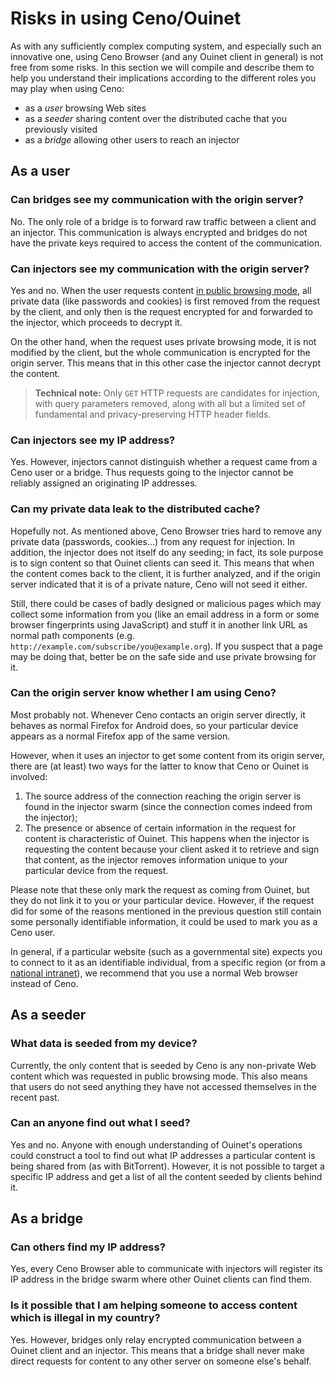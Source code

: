 # Risks in using Ceno/Ouinet

As with any sufficiently complex computing system, and especially such an innovative one, using Ceno Browser (and any Ouinet client in general) is not free from some risks.  In this section we will compile and describe them to help you understand their implications according to the different roles you may play when using Ceno:

- as a *user* browsing Web sites
- as a *seeder* sharing content over the distributed cache that you previously visited
- as a *bridge* allowing other users to reach an injector

## As a user

### Can bridges see my communication with the origin server?

No.  The only role of a bridge is to forward raw traffic between a client and an injector.  This communication is always encrypted and bridges do not have the private keys required to access the content of the communication.

### Can injectors see my communication with the origin server?

Yes and no.  When the user requests content [in public browsing mode](public-private.md), all private data (like passwords and cookies) is first removed from the request by the client, and only then is the request encrypted for and forwarded to the injector, which proceeds to decrypt it.

On the other hand, when the request uses private browsing mode, it is not modified by the client, but the whole communication is encrypted for the origin server.  This means that in this other case the injector cannot decrypt the content.

> **Technical note:**  Only `GET` HTTP requests are candidates for injection, with query parameters removed, along with all but a limited set of fundamental and privacy-preserving HTTP header fields.

### Can injectors see my IP address?

Yes.  However, injectors cannot distinguish whether a request came from a Ceno user or a bridge.  Thus requests going to the injector cannot be reliably assigned an originating IP addresses.

### Can my private data leak to the distributed cache?

Hopefully not.  As mentioned above, Ceno Browser tries hard to remove any private data (passwords, cookies…) from any request for injection.  In addition, the injector does not itself do any seeding; in fact, its sole purpose is to sign content so that Ouinet clients can seed it.  This means that when the content comes back to the client, it is further analyzed, and if the origin server indicated that it is of a private nature, Ceno will not seed it either.

Still, there could be cases of badly designed or malicious pages which may collect some information from you (like an email address in a form or some browser fingerprints using JavaScript) and stuff it in another link URL as normal path components (e.g. `http://example.com/subscribe/you@example.org`).  If you suspect that a page may be doing that, better be on the safe side and use private browsing for it.

### Can the origin server know whether I am using Ceno?

Most probably not.  Whenever Ceno contacts an origin server directly, it behaves as normal Firefox for Android does, so your particular device appears as a normal Firefox app of the same version.

However, when it uses an injector to get some content from its origin server, there are (at least) two ways for the latter to know that Ceno or Ouinet is involved:

1. The source address of the connection reaching the origin server is found in the injector swarm (since the connection comes indeed from the injector);
2. The presence or absence of certain information in the request for content is characteristic of Ouinet.  This happens when the injector is requesting the content because your client asked it to retrieve and sign that content, as the injector removes information unique to your particular device from the request.

Please note that these only mark the request as coming from Ouinet, but they do not link it to you or your particular device.  However, if the request did for some of the reasons mentioned in the previous question still contain some personally identifiable information, it could be used to mark you as a Ceno user.

In general, if a particular website (such as a governmental site) expects you to connect to it as an identifiable individual, from a specific region (or from a [national intranet][]), we recommend that you use a normal Web browser instead of Ceno.

[National intranet]: https://en.wikipedia.org/wiki/National_intranet

## As a seeder

### What data is seeded from my device?

Currently, the only content that is seeded by Ceno is any non-private Web content which was requested in public browsing mode.  This also means that users do not seed anything they have not accessed themselves in the recent past.

### Can an anyone find out what I seed?

Yes and no.  Anyone with enough understanding of Ouinet's operations could construct a tool to find out what IP addresses a particular content is being shared from (as with BitTorrent).  However, it is not possible to target a specific IP address and get a list of all the content seeded by clients behind it.

## As a bridge

### Can others find my IP address?

Yes, every Ceno Browser able to communicate with injectors will register its IP address in the bridge swarm where other Ouinet clients can find them.

### Is it possible that I am helping someone to access content which is illegal in my country?

Yes.  However, bridges only relay encrypted communication between a Ouinet client and an injector.  This means that a bridge shall never make direct requests for content to any other server on someone else's behalf.
